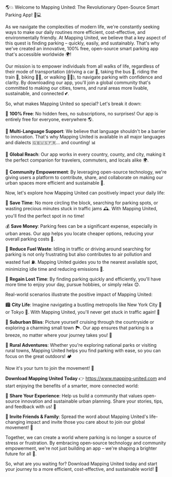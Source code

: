 🌎💥 Welcome to Mapping United: The Revolutionary Open-Source Smart Parking App! 🚗💻

As we navigate the complexities of modern life, we're constantly seeking ways to make our daily routines more efficient, cost-effective, and environmentally friendly. At Mapping United, we believe that a key aspect of this quest is finding parking – quickly, easily, and sustainably. That's why we've created an innovative, 100% free, open-source smart parking app that's accessible worldwide 🌍!

Our mission is to empower individuals from all walks of life, regardless of their mode of transportation (driving a car 🚗, taking the bus 🚌, riding the train 🚂, biking 🚴‍♀️, or walking 🏃‍♂️), to navigate parking with confidence and clarity. By downloading our app, you'll join a global community that's committed to making our cities, towns, and rural areas more livable, sustainable, and connected 💕.

So, what makes Mapping United so special? Let's break it down:

🔹 **100% Free**: No hidden fees, no subscriptions, no surprises! Our app is entirely free for everyone, everywhere 🌎.

🔹 **Multi-Language Support**: We believe that language shouldn't be a barrier to innovation. That's why Mapping United is available in all major languages and dialects 🇬🇧🇺🇸🇫🇷... and counting! 📊

🔹 **Global Reach**: Our app works in every country, county, and city, making it the perfect companion for travelers, commuters, and locals alike 🌍.

🔹 **Community Empowerment**: By leveraging open-source technology, we're giving users a platform to contribute, share, and collaborate on making our urban spaces more efficient and sustainable 💪.

Now, let's explore how Mapping United can positively impact your daily life:

💸 **Save Time**: No more circling the block, searching for parking spots, or wasting precious minutes stuck in traffic jams 🕰️. With Mapping United, you'll find the perfect spot in no time!

💰 **Save Money**: Parking fees can be a significant expense, especially in urban areas. Our app helps you locate cheaper options, reducing your overall parking costs 💸.

🌟 **Reduce Fuel Waste**: Idling in traffic or driving around searching for parking is not only frustrating but also contributes to air pollution and wasted fuel ⛽️. Mapping United guides you to the nearest available spot, minimizing idle time and reducing emissions 🌿.

💪 **Regain Lost Time**: By finding parking quickly and efficiently, you'll have more time to enjoy your day, pursue hobbies, or simply relax 😊.

Real-world scenarios illustrate the positive impact of Mapping United:

🏙️ **City Life**: Imagine navigating a bustling metropolis like New York City 🗽️ or Tokyo 🗼️. With Mapping United, you'll never get stuck in traffic again! 🚗

🌳 **Suburban Bliss**: Picture yourself cruising through the countryside or exploring a charming small town 🏞️. Our app ensures that parking is a breeze, no matter where your journey takes you! 🚌

🚂 **Rural Adventures**: Whether you're exploring national parks or visiting rural towns, Mapping United helps you find parking with ease, so you can focus on the great outdoors! 🏕️

Now it's your turn to join the movement! 🎉

**Download Mapping United Today** 👉 https://www.mapping-united.com and start enjoying the benefits of a smarter, more connected world:

📨 **Share Your Experience**: Help us build a community that values open-source innovation and sustainable urban planning. Share your stories, tips, and feedback with us! 💬

👫 **Invite Friends & Family**: Spread the word about Mapping United's life-changing impact and invite those you care about to join our global movement! 📱

Together, we can create a world where parking is no longer a source of stress or frustration. By embracing open-source technology and community empowerment, we're not just building an app – we're shaping a brighter future for all 🌟.

So, what are you waiting for? Download Mapping United today and start your journey to a more efficient, cost-effective, and sustainable world! 🚀